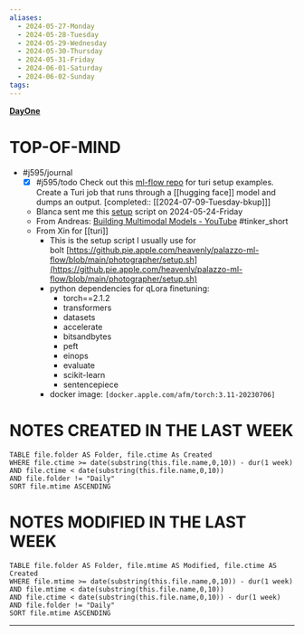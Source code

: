 ```yaml
---
aliases:
  - 2024-05-27-Monday
  - 2024-05-28-Tuesday
  - 2024-05-29-Wednesday
  - 2024-05-30-Thursday
  - 2024-05-31-Friday
  - 2024-06-01-Saturday
  - 2024-06-02-Sunday
tags: 
---
```

**[DayOne](dayone://open?date=2024-05-28)**

# TOP-OF-MIND
-   #j595/journal 
	- [x] #j595/todo Check out this [ml-flow repo](https://github.pie.apple.com/heavenly/palazzo-ml-flow/tree/main/photographer) for turi setup examples. Create a Turi job that runs through a [[hugging face]] model and dumps an output. [completed:: [[2024-07-09-Tuesday-bkup]]]
	- Blanca sent me this [setup](https://github.pie.apple.com/heavenly/datasets-generation/blob/main/weaver/setup.sh) script on 2024-05-24-Friday
	- From Andreas: [Building Multimodal Models - YouTube](https://www.youtube.com/watch?v=27cjzGgyxtw) #tinker_short 
	- From Xin for [[turi]]
		- This is the setup script I usually use for bolt [https://github.pie.apple.com/heavenly/palazzo-ml-flow/blob/main/photographer/setup.sh](https://github.pie.apple.com/heavenly/palazzo-ml-flow/blob/main/photographer/setup.sh)
		- python dependencies for qLora finetuning:  
			- torch\==2.1.2
			- transformers
			- datasets
			- accelerate
			- bitsandbytes
			- peft
			- einops
			- evaluate
			- scikit-learn
			- sentencepiece
		- docker image: `[docker.apple.com/afm/torch:3.11-20230706]`
# NOTES CREATED IN THE LAST WEEK
``` dataview
TABLE file.folder AS Folder, file.ctime As Created
WHERE file.ctime >= date(substring(this.file.name,0,10)) - dur(1 week) 
AND file.ctime < date(substring(this.file.name,0,10)) 
AND file.folder != "Daily"
SORT file.mtime ASCENDING
```

# NOTES MODIFIED IN THE LAST WEEK
``` dataview
TABLE file.folder AS Folder, file.mtime AS Modified, file.ctime AS Created
WHERE file.mtime >= date(substring(this.file.name,0,10)) - dur(1 week)
AND file.mtime < date(substring(this.file.name,0,10))
AND file.ctime < date(substring(this.file.name,0,10)) - dur(1 week)
AND file.folder != "Daily"
SORT file.mtime ASCENDING
```
---
